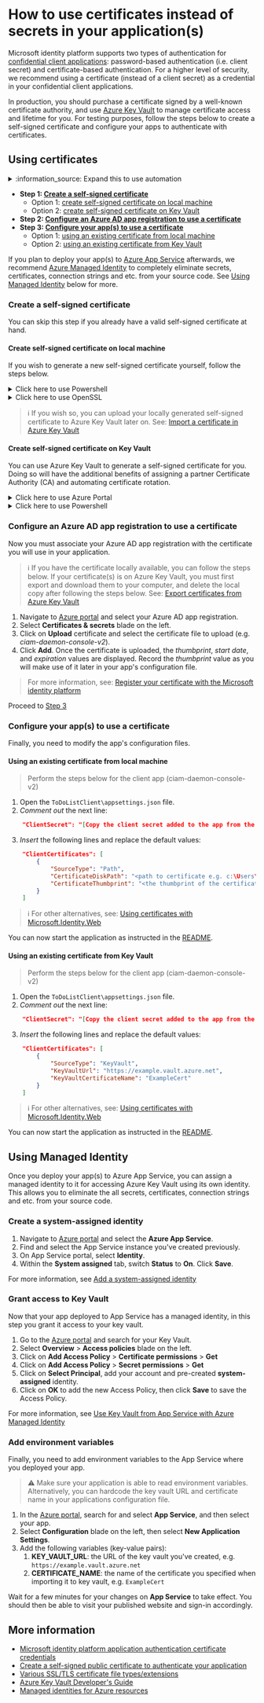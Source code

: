 
# How to use certificates instead of secrets in your application(s)

Microsoft identity platform supports two types of authentication for [confidential client applications](https://learn.microsoft.com/azure/active-directory/develop/msal-client-applications): password-based authentication (i.e. client secret) and certificate-based authentication. For a higher level of security, we recommend using a certificate (instead of a client secret) as a credential in your confidential client applications.

In production, you should purchase a certificate signed by a well-known certificate authority, and use [Azure Key Vault](https://azure.microsoft.com/services/key-vault/) to manage certificate access and lifetime for you. For testing purposes, follow the steps below to create a self-signed certificate and configure your apps to authenticate with certificates.

## Using certificates

<details>
<summary>:information_source: Expand this to use automation</summary>

 
1. While inside *AppCreationScripts* folder, open a terminal.

2. Run the [Cleanup-withCertCertificates.ps1](./Cleanup-withCertCertificates.ps1) script to delete any existing app registrations and certificates for the sample.

```console
    .\Cleanup-withCertCertificates.ps1
```

3. Run the [Configure-withCertCertificates.ps1](./Configure-withCertCertificates.ps1) script to re-create the App Registration. The script will also create `.pfx` file(s) (e.g. ciam-daemon-console-v2.pfx) that you can upload to Key Vault later. When asked about a password, do remember it - you will need the password when uploading the certificate.

```console
    .\Configure-withCertCertificates.ps1
```

4. Proceed to [step 3](#configure-your-apps-to-use-a-certificate) to configure application settings.

</details>

- **Step 1: [Create a self-signed certificate](#create-a-self-signed-certificate)**
  - Option 1: [create self-signed certificate on local machine](#create-self-signed-certificate-on-local-machine)
  - Option 2: [create self-signed certificate on Key Vault](#create-self-signed-certificate-on-key-vault)
- **Step 2: [Configure an Azure AD app registration to use a certificate](#configure-an-azure-ad-app-registration-to-use-a-certificate)**
- **Step 3: [Configure your app(s) to use a certificate](#configure-your-apps-to-use-a-certificate)**
  - Option 1: [using an existing certificate from local machine](#using-an-existing-certificate-from-local-machine)
  - Option 2: [using an existing certificate from Key Vault](#using-an-existing-certificate-from-key-vault)

If you plan to deploy your app(s) to [Azure App Service](https://learn.microsoft.com/azure/app-service/overview) afterwards, we recommend [Azure Managed Identity](https://learn.microsoft.com/azure/active-directory/managed-identities-azure-resources/overview) to completely eliminate secrets, certificates, connection strings and etc. from your source code. See [Using Managed Identity](#using-managed-identity) below for more.

### Create a self-signed certificate

You can skip this step if you already have a valid self-signed certificate at hand.

#### Create self-signed certificate on local machine

If you wish to generate a new self-signed certificate yourself, follow the steps below.

<details>
<summary>Click here to use Powershell</summary>

To generate a new self-signed certificate, we will use the [New-SelfSignedCertificate](https://docs.microsoft.com/powershell/module/pki/new-selfsignedcertificate) Powershell command.

Open PowerShell and run the command with the following parameters to create a new self-signed certificate that will be stored in the **current user** certificate store on your computer:

```PowerShell
$cert = New-SelfSignedCertificate -Subject "CN=ciam-daemon-console-v2" -CertStoreLocation "Cert:\CurrentUser\My" -KeyExportPolicy Exportable -KeySpec Signature -KeyLength 2048 -KeyAlgorithm RSA -HashAlgorithm SHA256
```

You can now export a public key (*.cer* file) and a public + private key combination (*.pfx* file) to use in your app:

```Powershell
Export-Certificate -Cert $cert -FilePath "C:\Users\diego\Desktop\ciam-daemon-console-v2.cer" ## Specify your preferred location

$mypwd = ConvertTo-SecureString -String "{myPassword}" -Force -AsPlainText  ## Replace {myPassword}
Export-PfxCertificate -Cert $cert -FilePath "C:\Users\diego\Desktop\ciam-daemon-console-v2.pfx" -Password $mypwd ## Specify your preferred location
```

Proceed to [Step 2](#configure-an-azure-ad-app-registration-to-use-a-certificate).

> :information_source: For more details, follow the guide: [Create a self-signed public certificate to authenticate your application](https://learn.microsoft.com//azure/active-directory/develop/howto-create-self-signed-certificate)

</details>

<details>
<summary>Click here to use OpenSSL</summary>

Download and build **OpenSSL** for your **OS** following the guide at [github.com/openssl](https://github.com/openssl/openssl#build-and-install). If you like to skip building and get a binary distributable from the community instead, check the [OpenSSL Wiki: Binaries](https://wiki.openssl.org/index.php/Binaries) page. Afterwards, add the path to **OpenSSL** to your **environment variables** so that you can call it from anywhere.

Type the following in a terminal. The files will be generated in the terminals current directory.

```bash
openssl req -x509 -newkey rsa:2048 -keyout ciam-daemon-console-v2.key -out ciam-daemon-console-v2.cer -subj "/CN=ciam-daemon-console-v2" -nodes

Generating a RSA private key
.........................................................
writing new private key to 'ciam-daemon-console-v2.key'
```

The following files should be generated: *ciam-daemon-console-v2.key*, *ciam-daemon-console-v2.cer*

If you need, you can generate a ciam-daemon-console-v2.pfx (certificate + private key combination) with the command below:

```bash
openssl pkcs12 -export -out CertificateName.pfx -inkey ciam-daemon-console-v2.key -in ciam-daemon-console-v2.cer
```

Enter an export password when prompted and make a note of it. The following file should be generated: *ciam-daemon-console-v2.pfx*.

Proceed to [Step 2](#configure-an-azure-ad-app-registration-to-use-a-certificate).

</details>

> :information_source: If you wish so, you can upload your locally generated self-signed certificate to Azure Key Vault later on. See: [Import a certificate in Azure Key Vault](https://learn.microsoft.com/azure/key-vault/certificates/tutorial-import-certificate)

#### Create self-signed certificate on Key Vault

You can use Azure Key Vault to generate a self-signed certificate for you. Doing so will have the additional benefits of assigning a partner Certificate Authority (CA) and automating certificate rotation.
<details>
<summary>Click here to use Azure Portal</summary>

Follow the guide: [Set and retrieve a certificate from Azure Key Vault using the Azure portal](https://learn.microsoft.com/azure/key-vault/certificates/quick-create-portal)

Afterwards, proceed to [Step 2](#configure-an-azure-ad-app-registration-to-use-a-certificate).

</details>

<details>
<summary>Click here to use Powershell</summary>

Follow the guide: [Set and retrieve a certificate from Azure Key Vault using Azure PowerShell](https://learn.microsoft.com/azure/key-vault/certificates/quick-create-powershell)

Afterwards, proceed to [Step 2](#configure-an-azure-ad-app-registration-to-use-a-certificate).

</details>

### Configure an Azure AD app registration to use a certificate

Now you must associate your Azure AD app registration with the certificate you will use in your application.

> :information_source: If you have the certificate locally available, you can follow the steps below. If your certificate(s) is on Azure Key Vault, you must first export and download them to your computer, and delete the local copy after following the steps below. See: [Export certificates from Azure Key Vault](https://learn.microsoft.com/azure/key-vault/certificates/how-to-export-certificate)

1. Navigate to [Azure portal](https://portal.azure.com) and select your Azure AD app registration.
1. Select **Certificates & secrets** blade on the left.
1. Click on **Upload** certificate and select the certificate file to upload (e.g. *ciam-daemon-console-v2*).
1. Click **Add**. Once the certificate is uploaded, the *thumbprint*, *start date*, and *expiration* values are displayed. Record the *thumbprint* value as you will make use of it later in your app's configuration file.

> For more information, see: [Register your certificate with the Microsoft identity platform](https://docs.microsoft.com/azure/active-directory/develop/active-directory-certificate-credentials#register-your-certificate-with-microsoft-identity-platform)

Proceed to [Step 3](#configure-your-apps-to-use-a-certificate)

### Configure your app(s) to use a certificate

Finally, you need to modify the app's configuration files.

#### Using an existing certificate from local machine

> Perform the steps below for the client app (ciam-daemon-console-v2)

1. Open the `ToDoListClient\appsettings.json` file.
2. *Comment out* the next line:

```json
    "ClientSecret": "[Copy the client secret added to the app from the Azure portal]"
```

3. *Insert* the following lines and replace the default values:

```json
    "ClientCertificates": [
        {
            "SourceType": "Path",
            "CertificateDiskPath": "<path to certificate e.g. c:\Users\diego\Desktop\ciam-daemon-console-v2.pfx",
            "CertificateThumbprint": "<the thumbprint of the certificate, e.g. 962D129A...D18EFEB6961684>"
        }
    ]
```

> :information_source: For other alternatives, see: [Using certificates with Microsoft.Identity.Web](https://github.com/AzureAD/microsoft-identity-web/wiki/Certificates#specifying-certificates)

You can now start the application as instructed in the [README](./README#setup-the-sample).

#### Using an existing certificate from Key Vault

> Perform the steps below for the client app (ciam-daemon-console-v2)

1. Open the `ToDoListClient\appsettings.json` file.
2. *Comment out* the next line:

```json
    "ClientSecret": "[Copy the client secret added to the app from the Azure portal]"
```

3. *Insert* the following lines and replace the default values:

```json
    "ClientCertificates": [
        {
            "SourceType": "KeyVault",
            "KeyVaultUrl": "https://example.vault.azure.net",
            "KeyVaultCertificateName": "ExampleCert"
        }
    ]
```

> :information_source: For other alternatives, see: [Using certificates with Microsoft.Identity.Web](https://github.com/AzureAD/microsoft-identity-web/wiki/Certificates#specifying-certificates)

You can now start the application as instructed in the [README](./README#setup-the-sample).

## Using Managed Identity

Once you deploy your app(s) to Azure App Service, you can assign a managed identity to it for accessing Azure Key Vault using its own identity. This allows you to eliminate the all secrets, certificates, connection strings and etc. from your source code.

### Create a system-assigned identity

1. Navigate to [Azure portal](https://portal.azure.com) and select the **Azure App Service**.
1. Find and select the App Service instance you've created previously.
1. On App Service portal, select **Identity**.
1. Within the **System assigned** tab, switch **Status** to **On**. Click **Save**.

For more information, see [Add a system-assigned identity](https://docs.microsoft.com/azure/app-service/overview-managed-identity?tabs=dotnet#add-a-system-assigned-identity)

### Grant access to Key Vault

Now that your app deployed to App Service has a managed identity, in this step you grant it access to your key vault.

1. Go to the [Azure portal](https://portal.azure.com) and search for your Key Vault.
1. Select **Overview** > **Access policies** blade on the left.
1. Click on **Add Access Policy** > **Certificate permissions** > **Get**
1. Click on **Add Access Policy** > **Secret permissions** > **Get**
1. Click on **Select Principal**, add your account and pre-created **system-assigned** identity.
1. Click on **OK** to add the new Access Policy, then click **Save** to save the Access Policy.

For more information, see [Use Key Vault from App Service with Azure Managed Identity](https://docs.microsoft.com/samples/azure-samples/app-service-msi-keyvault-dotnet/keyvault-msi-appservice-sample/)

### Add environment variables

Finally, you need to add environment variables to the App Service where you deployed your app.

> :warning: Make sure your application is able to read environment variables. Alternatively, you can hardcode the key vault URL and certificate name in your applications configuration file.

1. In the [Azure portal](https://portal.azure.com), search for and select **App Service**, and then select your app.
1. Select **Configuration** blade on the left, then select **New Application Settings**.
1. Add the following variables (key-value pairs):
    1. **KEY_VAULT_URL**: the URL of the key vault you've created, e.g. `https://example.vault.azure.net`
    1. **CERTIFICATE_NAME**: the name of the certificate you specified when importing it to key vault, e.g. `ExampleCert`

Wait for a few minutes for your changes on **App Service** to take effect. You should then be able to visit your published website and sign-in accordingly.

## More information

- [Microsoft identity platform application authentication certificate credentials](https://docs.microsoft.com/azure/active-directory/develop/active-directory-certificate-credentials)
- [Create a self-signed public certificate to authenticate your application](https://docs.microsoft.com/azure/active-directory/develop/howto-create-self-signed-certificate)
- [Various SSL/TLS certificate file types/extensions](https://docs.microsoft.com/archive/blogs/kaushal/various-ssltls-certificate-file-typesextensions)
- [Azure Key Vault Developer's Guide](https://docs.microsoft.com/azure/key-vault/general/developers-guide)
- [Managed identities for Azure resources](https://docs.microsoft.com/azure/active-directory/managed-identities-azure-resources/overview)

